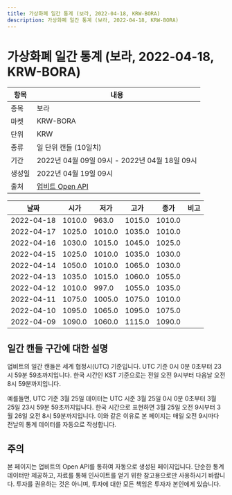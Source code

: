 ```yaml
---
title: 가상화폐 일간 통계 (보라, 2022-04-18, KRW-BORA)
description: 가상화폐 일간 통계 (보라, 2022-04-18, KRW-BORA)
---
```



가상화폐 일간 통계 (보라, 2022-04-18, KRW-BORA)
===

|항목|내용|
|--|--|
|종목|보라|
|마켓|KRW-BORA|
|단위|KRW|
|종류|일 단위 캔들 (10일치)|
|기간|2022년 04월 09일 09시 - 2022년 04월 18일 09시|
|생성일|2022년 04월 19일 09시|
|출처|[업비트 Open API](https://docs.upbit.com)|


|날짜|시가|저가|고가|종가|비고|
|--|--|--|--|--|--|
|2022-04-18|1010.0|963.0|1015.0|1010.0|    |
|2022-04-17|1025.0|1010.0|1035.0|1010.0|    |
|2022-04-16|1030.0|1015.0|1045.0|1025.0|    |
|2022-04-15|1025.0|1010.0|1035.0|1030.0|    |
|2022-04-14|1050.0|1010.0|1065.0|1030.0|    |
|2022-04-13|1035.0|1015.0|1060.0|1055.0|    |
|2022-04-12|1010.0|997.0|1055.0|1035.0|    |
|2022-04-11|1075.0|1005.0|1075.0|1010.0|    |
|2022-04-10|1095.0|1065.0|1095.0|1075.0|    |
|2022-04-09|1090.0|1060.0|1115.0|1090.0|    |


일간 캔들 구간에 대한 설명
---


업비트의 일간 캔들은 세계 협정시(UTC) 기준입니다. 
UTC 기준 0시 0분 0초부터 23시 59분 59초까지입니다. 
한국 시간인 KST 기준으로는 전일 오전 9시부터 다음날 오전 8시 59분까지입니다. 


예를들면, UTC 기준 3월 25일 데이터는 UTC 시준 3월 25일 0시 0분 0초부터 3월 25일 23시 59분 59초까지입니다. 
한국 시간으로 표현하면 3월 25일 오전 9시부터 3월 26일 오전 8시 59분까지입니다. 
이와 같은 이유로 본 페이지는 매일 오전 9시마다 전날의 통계 데이터를 자동으로 작성합니다. 


주의
---


본 페이지는 업비트의 Open API를 통하여 자동으로 생성된 페이지입니다. 
단순한 통계 데이터만 제공하고, 자료를 통해 인사이트를 얻기 위한 참고용으로만 사용하시기 바랍니다. 
투자를 권유하는 것은 아니며, 투자에 대한 모든 책임은 투자자 본인에게 있습니다. 
